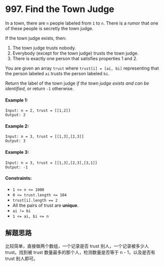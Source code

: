 # 997. Find the Town Judge

In a town, there are `n` people labeled from `1` to `n`. There is a rumor that one of these people is secretly the town judge.

If the town judge exists, then:

  1. The town judge trusts nobody.
  2. Everybody (except for the town judge) trusts the town judge.
  3. There is exactly one person that satisfies properties 1 and 2.

You are given an array `trust` where `trust[i] = [ai, bi]` representing that the person labeled `ai` trusts the person labeled `bi`.

Return the label of the town judge *if the town judge exists and can be identified*, or return `-1` otherwise.

#### Example 1:

```
Input: n = 2, trust = [[1,2]]
Output: 2
```

#### Example 2:

```
Input: n = 3, trust = [[1,3],[2,3]]
Output: 3
```

#### Example 3:

```
Input: n = 3, trust = [[1,3],[2,3],[3,1]]
Output: -1
``` 

#### Constraints:

+ `1 <= n <= 1000`
+ `0 <= trust.length <= 104`
+ `trust[i].length == 2`
+ All the pairs of trust are **unique**.
+ `ai != bi`
+ `1 <= ai, bi <= n`

## 解题思路

比较简单，直接做两个数组，一个记录是否 trust 别人，一个记录被多少人 trust。找到被 trust 数量最多的那个人，检测数量是否等于 n - 1，以及是否有 trust 别人即可。
